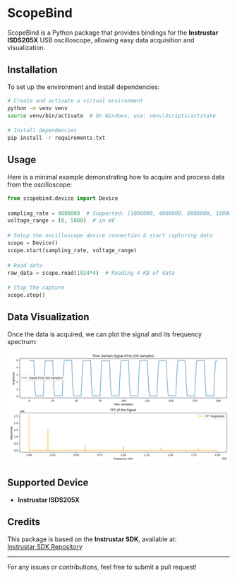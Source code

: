 # ScopeBind

ScopeBind is a Python package that provides bindings for the **Instrustar ISDS205X** USB oscilloscope, allowing easy data acquisition and visualization.

## Installation

To set up the environment and install dependencies:

```bash
# Create and activate a virtual environment
python -m venv venv
source venv/bin/activate  # On Windows, use: venv\Scripts\activate

# Install dependencies
pip install -r requirements.txt
```

## Usage

Here is a minimal example demonstrating how to acquire and process data from the oscilloscope:

```python
from scopebind.device import Device

sampling_rate = 4000000  # Supported: [1000000, 4000000, 8000000, 16000000, 48000000]
voltage_range = (0, 5000)  # in mV

# Setup the oscilloscope device connection & start capturing data
scope = Device()
scope.start(sampling_rate, voltage_range)  

# Read data
raw_data = scope.read(1024*4)  # Reading 4 KB of data

# Stop the capture
scope.stop()
```

## Data Visualization

Once the data is acquired, we can plot the signal and its frequency spectrum:

![Measurement Plot](docs/myplot.png)

## Supported Device

- **Instrustar ISDS205X**

## Credits

This package is based on the **Instrustar SDK**, available at:  
[Instrustar SDK Repository](https://github.com/instrustar-dev/SDK/tree/master)

---

For any issues or contributions, feel free to submit a pull request!

